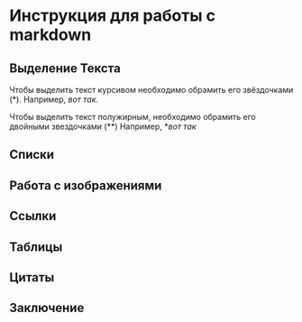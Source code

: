 # Инструкция для работы с markdown

## Выделение Текста

Чтобы выделить текст курсивом необходимо обрамить его звёздочками (*). Например, *вот так*.

Чтобы выделить текст полужирным, необходимо обрамить его двойными звездочками (**)
Например, **вот так*

## Списки

## Работа с изображениями

## Ссылки

## Таблицы

## Цитаты

## Заключение